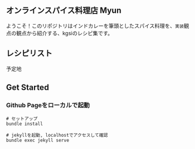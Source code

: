 ## オンラインスパイス料理店 Myun

ようこそ！このリポジトリはインドカレーを筆頭としたスパイス料理を、`実装`観点の観点から紹介する、kgsiのレシピ集です。

## レシピリスト

予定地

## Get Started

### Github Pageをローカルで起動

```
# セットアップ
bundle install

# jekyllを起動, localhostでアクセスして確認
bundle exec jekyll serve
```
